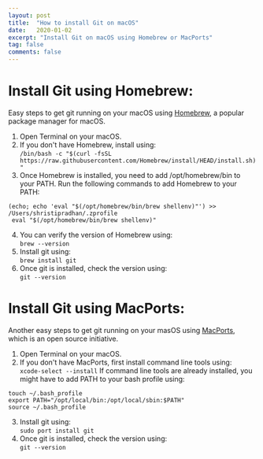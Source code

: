 ```yaml
---
layout: post
title:  "How to install Git on macOS"
date:   2020-01-02
excerpt: "Install Git on macOS using Homebrew or MacPorts"
tag: false 
comments: false
---
```


# Install Git using Homebrew:

Easy steps to get git running on your macOS using [Homebrew](https://brew.sh/), a popular package manager for macOS.

1. Open Terminal on your macOS.
2. If you don't have Homebrew, install using:  
`/bin/bash -c "$(curl -fsSL https://raw.githubusercontent.com/Homebrew/install/HEAD/install.sh)"`
3. Once Homebrew is installed, you need to add /opt/homebrew/bin to your PATH. Run the following commands to add Homebrew to your PATH:  
```
(echo; echo 'eval "$(/opt/homebrew/bin/brew shellenv)"') >> /Users/shristipradhan/.zprofile
 eval "$(/opt/homebrew/bin/brew shellenv)"
 ```
4. You can verify the version of Homebrew using:  
`brew --version`
5. Install git using:  
`brew install git`
6. Once git is installed, check the version using:  
`git --version`

# Install Git using MacPorts:

Another easy steps to get git running on your masOS using [MacPorts](https://www.macports.org/), which is an open source initiative. 

1. Open Terminal on your macOS.
2. If you don't have MacPorts, first install command line tools using:  
`xcode-select --install`
If command line tools are already installed, you might have to add PATH to your bash profile using:  
```
touch ~/.bash_profile
export PATH="/opt/local/bin:/opt/local/sbin:$PATH"
source ~/.bash_profile
```
3. Install git using:  
`sudo port install git`
6. Once git is installed, check the version using:  
`git --version`


